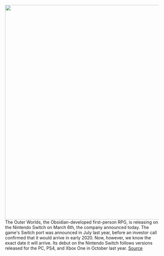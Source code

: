<img src='https://cdn.vox-cdn.com/thumbor/cXk8GZJ6pWnqitHpO869dSkePtI=/0x0:1200x630/1200x800/filters:focal(504x219:696x411)/cdn.vox-cdn.com/uploads/chorus_image/image/66219569/f6wnR0ZLzanHQMJSwB2bOIcLXG4vK7_BC3F6B2GKQdY.0.jpg' width='700px' /><br/>
The Outer Worlds, the Obsidian-developed first-person RPG, is releasing on the Nintendo Switch on March 6th, the company announced today. The game's Switch port was announced in July last year, before an investor call confirmed that it would arrive in early 2020. Now, however, we know the exact date it will arrive. Its debut on the Nintendo Switch follows versions released for the PC, PS4, and Xbox One in October last year.
<a href='https://www.theverge.com/2020/1/30/21115079/outer-worlds-nintendo-switch-release-date'> Source <a/>